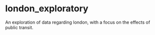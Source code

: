 # london_exploratory
An exploration of data regarding london, with a focus on the effects of public transit.
